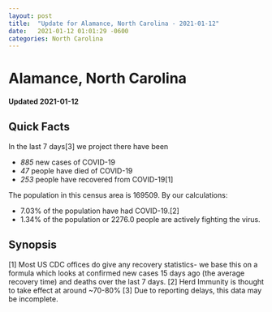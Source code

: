 ```yaml
---
layout: post
title:  "Update for Alamance, North Carolina - 2021-01-12"
date:   2021-01-12 01:01:29 -0600
categories: North Carolina
---
```


# Alamance, North Carolina
#### Updated 2021-01-12

## Quick Facts

In the last 7 days[3] we project there have been
- *885* new cases of COVID-19
- *47* people have died of COVID-19
- *253* people have recovered from COVID-19[1]

The population in this census area is 169509. By our calculations:
- 7.03% of the population have had COVID-19.[2]
- 1.34% of the population or 2276.0 people are actively fighting the virus.

## Synopsis




[1] Most US CDC offices do give any recovery statistics- we base this on a formula which looks at confirmed new cases
15 days ago (the average recovery time) and deaths over the last 7 days.
[2] Herd Immunity is thought to take effect at around ~70-80%
[3] Due to reporting delays, this data may be incomplete. 
    